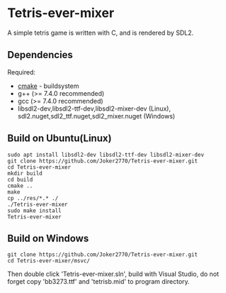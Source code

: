 # Tetris-ever-mixer
A simple tetris game is written with C, and is rendered by SDL2.

## Dependencies
Required:
* [cmake](http://www.cmake.org) - buildsystem
* g++ (>= 7.4.0 recommended)
* gcc (>= 7.4.0 recommended)
* libsdl2-dev,libsdl2-ttf-dev,libsdl2-mixer-dev (Linux), sdl2.nuget,sdl2_ttf.nuget,sdl2_mixer.nuget (Windows)

## Build on Ubuntu(Linux)
~~~
sudo apt install libsdl2-dev libsdl2-ttf-dev libsdl2-mixer-dev
git clone https://github.com/Joker2770/Tetris-ever-mixer.git
cd Tetris-ever-mixer
mkdir build
cd build
cmake ..
make
cp ../res/*.* ./
./Tetris-ever-mixer
sudo make install
Tetris-ever-mixer
~~~

## Build on Windows
~~~
git clone https://github.com/Joker2770/Tetris-ever-mixer.git
cd Tetris-ever-mixer/msvc/
~~~
Then double click 'Tetris-ever-mixer.sln', build with Visual Studio, do not forget copy 'bb3273.ttf' and 'tetrisb.mid' to program directory.
